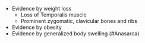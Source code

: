 - Evidence by weight loss
	- Loss of Temporalis muscle
	- Prominent zygomatic, clavicular bones and ribs
- Evidence by obesity
- Evidence by generalized body swelling (#Anasarca)